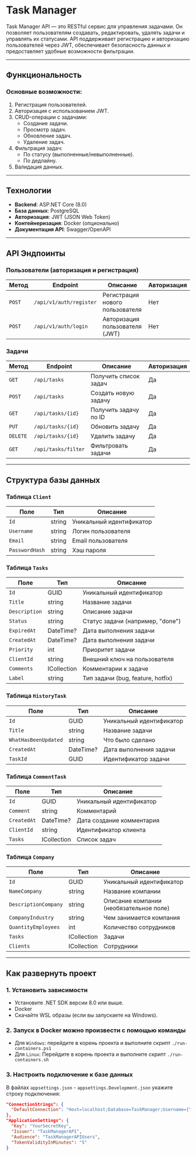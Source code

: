 # Task Manager

Task Manager API — это RESTful сервис для управления задачами. Он позволяет пользователям создавать, редактировать,
удалять задачи и управлять их статусами. API поддерживает регистрацию и авторизацию пользователей через JWT,
обеспечивает безопасность данных и предоставляет удобные возможности фильтрации.

---

## **Функциональность**

### Основные возможности:

1. Регистрация пользователей.
2. Авторизация с использованием JWT.
3. CRUD-операции с задачами:
    - Создание задачи.
    - Просмотр задач.
    - Обновление задач.
    - Удаление задач.
4. Фильтрация задач:
    - По статусу (выполненные/невыполненные).
    - По дедлайну.
5. Валидация данных.

---

## **Технологии**

- **Backend**: ASP.NET Core (8.0)
- **База данных**: PostgreSQL
- **Авторизация**: JWT (JSON Web Token)
- **Контейнеризация**: Docker (опционально)
- **Документация API**: Swagger/OpenAPI

---

## **API Эндпоинты**

### Пользователи (авторизация и регистрация)

| Метод  | Endpoint                | Описание                        | Авторизация |
|--------|-------------------------|---------------------------------|-------------|
| `POST` | `/api/v1/auth/register` | Регистрация нового пользователя | Нет         |
| `POST` | `/api/v1/auth/login`    | Авторизация пользователя (JWT)  | Нет         |

### Задачи

| Метод    | Endpoint            | Описание              | Авторизация |
|----------|---------------------|-----------------------|-------------|
| `GET`    | `/api/tasks`        | Получить список задач | Да          |
| `POST`   | `/api/tasks`        | Создать новую задачу  | Да          |
| `GET`    | `/api/tasks/{id}`   | Получить задачу по ID | Да          |
| `PUT`    | `/api/tasks/{id}`   | Обновить задачу       | Да          |
| `DELETE` | `/api/tasks/{id}`   | Удалить задачу        | Да          |
| `GET`    | `/api/tasks/filter` | Фильтровать задачи    | Да          |

---

## **Структура базы данных**

### Таблица `Client`

| Поле           | Тип    | Описание                 |
|----------------|--------|--------------------------|
| `Id`           | string | Уникальный идентификатор |
| `Username`     | string | Логин пользователя       |
| `Email`        | string | Email пользователя       |
| `PasswordHash` | string | Хэш пароля               |

### Таблица `Tasks`

| Поле          | Тип                      | Описание                          |
|---------------|--------------------------|-----------------------------------|
| `Id`          | GUID                     | Уникальный идентификатор          |
| `Title`       | string                   | Название задачи                   |
| `Description` | string                   | Описание задачи                   |
| `Status`      | string                   | Статус задачи (например, "done")  |
| `ExpiredAt`   | DateTime?                | Дата выполнения задачи            |
| `CreatedAt`   | DateTime?                | Дата выполнения задачи            |
| `Priority`    | int                      | Приоритет задачи                  |
| `ClientId`    | string                   | Внешний ключ на пользователя      |
| `Comments`    | ICollection<CommentTask> | Комментарии к задаче              |
| `Label`       | string                   | Тип задачи (bug, feature, hotfix) |

### Таблица `HistoryTask`

| Поле                 | Тип       | Описание                 |
|----------------------|-----------|--------------------------|
| `Id`                 | GUID      | Уникальный идентификатор |
| `Title`              | string    | Название задачи          |
| `WhatHasBeenUpdated` | string    | Что было сделано         |
| `CreatedAt`          | DateTime? | Дата выполнения задачи   |
| `TaskId`             | GUID      | Идентификатор задачи     |

### Таблица `CommentTask`

| Поле        | Тип               | Описание                  |
|-------------|-------------------|---------------------------|
| `Id`        | GUID              | Уникальный идентификатор  |
| `Comment`   | string            | Комментарий               |
| `CreatedAt` | DateTime?         | Дата создание комментария |
| `ClientId`  | string            | Идентификатор клиента     |
| `Tasks`     | ICollection<Task> | Список задач              |

### Таблица `Company`

| Поле                 | Тип                 | Описание                                |
|----------------------|---------------------|-----------------------------------------|
| `Id`                 | GUID                | Уникальный идентификатор                |
| `NameCompany`        | string              | Название компании                       |
| `DescriptionCompany` | string              | Описание компании (необязательное поле) |
| `CompanyIndustry`    | string              | Чем занимается компания                 |
| `QuantityEmployees`  | int                 | Количество сотрудников                  |
| `Tasks`              | ICollection<Task>   | Задачи                                  |
| `Clients`            | ICollection<Client> | Сотрудники                              |

---

## **Как развернуть проект**

### 1. Установить зависимости

- Установите .NET SDK версии 8.0 или выше.
- Docker
- Скачайте WSL образы (если вы запускаете на Windows).

### 2. Запуск в Docker можно произвести с помощью команды

- Для `Windows`: перейдите в корень проекта и выполните скрипт `./run-containers.ps1`
- Для `Linux`: Перейдите в корень проекта и выполните скрипт `./run-containers.sh`

### 3. Настроить подключение к базе данных

В файлах `appsettings.json` - `appsettings.Development.json` укажите строку подключения:

```json
"ConnectionStrings": {
  "DefaultConnection": "Host=localhost;Database=TaskManager;Username={YourUserName};Password={YourPassword}"
},
"ApplicationSettings": {
  "Key": "YourSecretKey",
  "Issuer": "TaskManagerAPI",
  "Audience": "TaskManagerAPIUsers",
  "TokenValidityInMinutes": "5"
}
